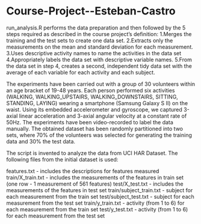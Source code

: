 # Course-Project--Esteban-Castro
run_analysis.R performs the data preparation and then followed by the 5 steps required as described in the course project’s definition:
1.Merges the training and the test sets to create one data set.
2.Extracts only the measurements on the mean and standard deviation for each measurement.
3.Uses descriptive activity names to name the activities in the data set
4.Appropriately labels the data set with descriptive variable names.
5.From the data set in step 4, creates a second, independent tidy data set with the average of each variable for each activity and each subject.


The experiments have been carried out with a group of 30 volunteers within an age bracket of 19-48 years. Each person performed six activities (WALKING, WALKING_UPSTAIRS, WALKING_DOWNSTAIRS, SITTING, STANDING, LAYING) wearing a smartphone (Samsung Galaxy S II) on the waist. Using its embedded accelerometer and gyroscope, we captured 3-axial linear acceleration and 3-axial angular velocity at a constant rate of 50Hz. The experiments have been video-recorded to label the data manually. The obtained dataset has been randomly partitioned into two sets, where 70% of the volunteers was selected for generating the training data and 30% the test data. 

The script is invented to analyze the data from UCI HAR Dataset. The following files from the initial dataset is used:

features.txt - includes the descriptions for features measured
train/X_train.txt - includes the measurements of the features in train set (one row - 1 measurement of 561 features)
test/X_test.txt - includes the measurements of the features in test set
train/subject_train.txt - subject for each measurement from the train set
test/subject_test.txt - subject for each measurement from the test set
train/y_train.txt - activity (from 1 to 6) for each measurement from the train set
test/y_test.txt - activity (from 1 to 6) for each measurement from the test set
